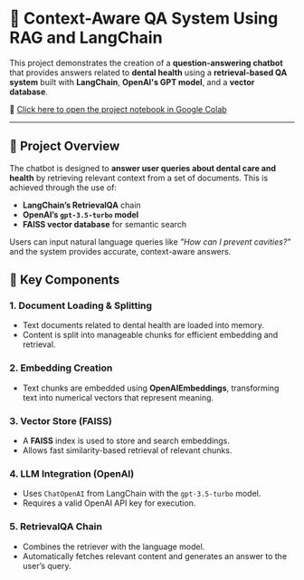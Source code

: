 # 🧠 Context-Aware QA System Using RAG and LangChain

This project demonstrates the creation of a **question-answering chatbot** that provides answers related to **dental health** using a **retrieval-based QA system** built with **LangChain**, **OpenAI's GPT model**, and a **vector database**.

📎 [Click here to open the project notebook in Google Colab](https://colab.research.google.com/drive/1syhiGmzEiyk8oc3GqypMnS3ywWEzwdGQ)

---

## 📌 Project Overview

The chatbot is designed to **answer user queries about dental care and health** by retrieving relevant context from a set of documents. This is achieved through the use of:
- **LangChain’s RetrievalQA** chain
- **OpenAI’s `gpt-3.5-turbo` model**
- **FAISS vector database** for semantic search

Users can input natural language queries like _"How can I prevent cavities?"_ and the system provides accurate, context-aware answers.


## 🔧 Key Components

### 1. **Document Loading & Splitting**
- Text documents related to dental health are loaded into memory.
- Content is split into manageable chunks for efficient embedding and retrieval.

### 2. **Embedding Creation**
- Text chunks are embedded using **OpenAIEmbeddings**, transforming text into numerical vectors that represent meaning.

### 3. **Vector Store (FAISS)**
- A **FAISS** index is used to store and search embeddings.
- Allows fast similarity-based retrieval of relevant chunks.

### 4. **LLM Integration (OpenAI)**
- Uses `ChatOpenAI` from LangChain with the `gpt-3.5-turbo` model.
- Requires a valid OpenAI API key for execution.

### 5. **RetrievalQA Chain**
- Combines the retriever with the language model.
- Automatically fetches relevant content and generates an answer to the user’s query.



